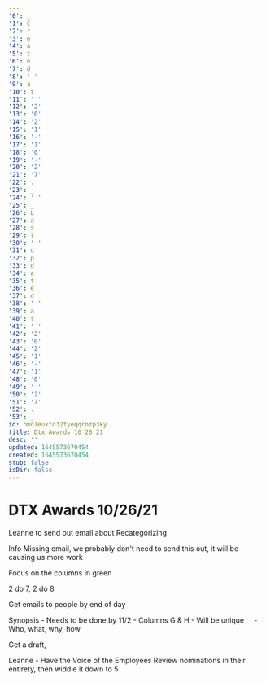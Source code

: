 ```yaml
---
'0': _
'1': C
'2': r
'3': e
'4': a
'5': t
'6': e
'7': d
'8': ' '
'9': a
'10': t
'11': ' '
'12': '2'
'13': '0'
'14': '2'
'15': '1'
'16': '-'
'17': '1'
'18': '0'
'19': '-'
'20': '2'
'21': '7'
'22': .
'23': _
'24': ' '
'25': _
'26': L
'27': a
'28': s
'29': t
'30': ' '
'31': u
'32': p
'33': d
'34': a
'35': t
'36': e
'37': d
'38': ' '
'39': a
'40': t
'41': ' '
'42': '2'
'43': '0'
'44': '2'
'45': '1'
'46': '-'
'47': '1'
'48': '0'
'49': '-'
'50': '2'
'51': '7'
'52': .
'53': _
id: bmd1euxtd32fyeqqcozp3ky
title: Dtx Awards 10 26 21
desc: ''
updated: 1645573670454
created: 1645573670454
stub: false
isDir: false
---
```


# DTX Awards 10/26/21


Leanne to send out email about Recategorizing

Info Missing email, we probably don't need to send this out, it will be causing us more work

Focus on the columns in green

2 do 7, 2 do 8

Get emails to people by end of day

Synopsis
\- Needs to be done by 11/2
\- Columns G & H
\- Will be unique
    - Who, what, why, how

Get a draft,

Leanne
\- Have the Voice of the Employees Review nominations in their entirety, then widdle it down to 5

